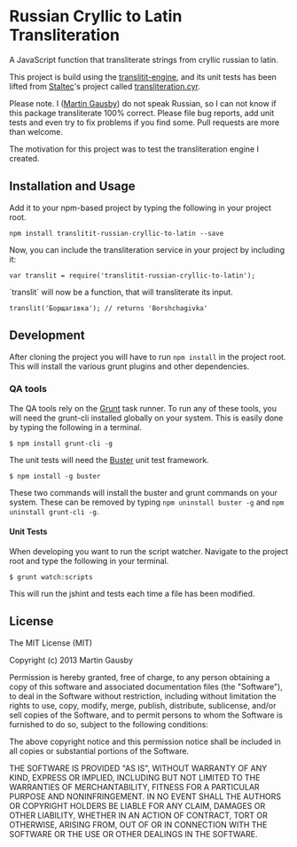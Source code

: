 Russian Cryllic to Latin Transliteration
=================================================
A JavaScript function that transliterate strings from cryllic russian to latin.

This project is build using the [translitit-engine][translitit-engine], and its unit tests has been lifted from [Staltec][staltec]'s project called [transliteration.cyr][transliteration.cyr].

Please note. I ([Martin Gausby](https://github.com/gausby)) do not speak Russian, so I can not know if this package transliterate 100% correct. Please file bug reports, add unit tests and even try to fix problems if you find some. Pull requests are more than welcome.

The motivation for this project was to test the transliteration engine I created.

[translitit-engine]: https://github.com/gausby/translitit-engine
[staltec]: https://github.com/Staltec
[transliteration.cyr]: https://github.com/Staltec/transliteration

## Installation and Usage
Add it to your npm-based project by typing the following in your project root.

    npm install translitit-russian-cryllic-to-latin --save

Now, you can include the transliteration service in your project by including it:

    var translit = require('translitit-russian-cryllic-to-latin');

´translit´ will now be a function, that will transliterate its input.

    translit('Борщагівка'); // returns 'Borshchagivka'


## Development
After cloning the project you will have to run `npm install` in the project root. This will install the various grunt plugins and other dependencies.


### QA tools
The QA tools rely on the [Grunt](http://gruntjs.com) task runner. To run any of these tools, you will need the grunt-cli installed globally on your system. This is easily done by typing the following in a terminal.

    $ npm install grunt-cli -g

The unit tests will need the [Buster](http://busterjs.org/) unit test framework.

    $ npm install -g buster

These two commands will install the buster and grunt commands on your system. These can be removed by typing `npm uninstall buster -g` and `npm uninstall grunt-cli -g`.


#### Unit Tests
When developing you want to run the script watcher. Navigate to the project root and type the following in your terminal.

    $ grunt watch:scripts

This will run the jshint and tests each time a file has been modified.


## License
The MIT License (MIT)

Copyright (c) 2013 Martin Gausby

Permission is hereby granted, free of charge, to any person obtaining a copy of this software and associated documentation files (the "Software"), to deal in the Software without restriction, including without limitation the rights to use, copy, modify, merge, publish, distribute, sublicense, and/or sell copies of the Software, and to permit persons to whom the Software is furnished to do so, subject to the following conditions:

The above copyright notice and this permission notice shall be included in all copies or substantial portions of the Software.

THE SOFTWARE IS PROVIDED "AS IS", WITHOUT WARRANTY OF ANY KIND, EXPRESS OR IMPLIED, INCLUDING BUT NOT LIMITED TO THE WARRANTIES OF MERCHANTABILITY, FITNESS FOR A PARTICULAR PURPOSE AND NONINFRINGEMENT. IN NO EVENT SHALL THE AUTHORS OR COPYRIGHT HOLDERS BE LIABLE FOR ANY CLAIM, DAMAGES OR OTHER LIABILITY, WHETHER IN AN ACTION OF CONTRACT, TORT OR OTHERWISE, ARISING FROM, OUT OF OR IN CONNECTION WITH THE SOFTWARE OR THE USE OR OTHER DEALINGS IN THE SOFTWARE.
